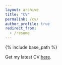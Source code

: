 ```yaml
---
layout: archive
title: "CV"
permalink: /cv/
author_profile: true
redirect_from:
  - /resume
---
```

{% include base_path %}

Get my latest CV [here](https://ricmperes.github.io/files/RP_CV.pdf).
